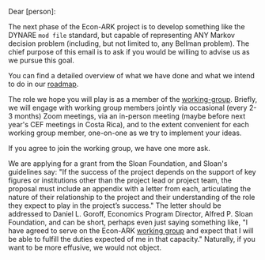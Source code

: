 Dear [person]:

The next phase of the Econ-ARK project is to develop something like the DYNARE `mod file` standard, but capable of representing ANY Markov decision problem (including, but not limited to, any Bellman problem). The chief purpose of this email is to ask if you would be willing to advise us as we pursue this goal.

You can find a detailed overview of what we have done and what we intend to do in our [roadmap](https://github.com/econ-ark/OverARK/blob/master/roadmap/past-and-future.md).

The role we hope you will play is as a member of the [working-group](https://github.com/econ-ark/OverARK/blob/master/roadmap/past-and-future.md). Briefly, we will engage with working group members jointly via occasional (every 2-3 months) Zoom meetings, via an in-person meeting (maybe before next year's CEF meetings in Costa Rica), and to the extent convenient for each working group member, one-on-one as we try to implement your ideas.

If you agree to join the working group, we have one more ask. 

We are applying for a grant from the Sloan Foundation, and Sloan's guidelines say: "If the success of the project depends on the support of key figures or institutions other than the project lead or project team, the proposal must include an appendix with a letter from each, articulating the nature of their relationship to the project and their understanding of the role they expect to play in the project’s success." The letter should be addressed to Daniel L. Goroff, Economics Program Director, Alfred P. Sloan Foundation, and can be short, perhaps even just saying something like, "I have agreed to serve on the Econ-ARK [working group](https://github.com/econ-ark/OverARK/blob/master/roadmap/past-and-future.md) and expect that I will be able to fulfill the duties expected of me in that capacity." Naturally, if you want to be more effusive, we would not object.

